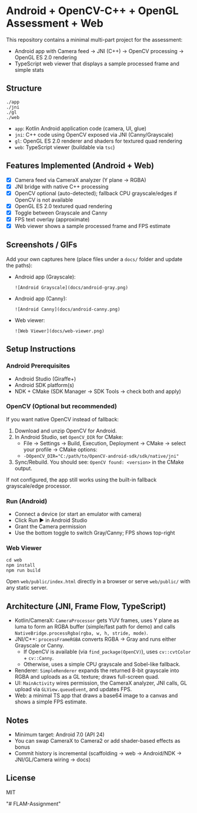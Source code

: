 # Android + OpenCV-C++ + OpenGL Assessment + Web

This repository contains a minimal multi-part project for the assessment:

- Android app with Camera feed → JNI (C++) → OpenCV processing → OpenGL ES 2.0 rendering
- TypeScript web viewer that displays a sample processed frame and simple stats

## Structure

```
./app   
./jni   
./gl    
./web   
```

- `app`: Kotlin Android application code (camera, UI, glue)
- `jni`: C++ code using OpenCV exposed via JNI (Canny/Grayscale)
- `gl`: OpenGL ES 2.0 renderer and shaders for textured quad rendering
- `web`: TypeScript viewer (buildable via `tsc`)

## Features Implemented (Android + Web)

- [x] Camera feed via CameraX analyzer (Y plane → RGBA)
- [x] JNI bridge with native C++ processing
- [x] OpenCV optional (auto-detected); fallback CPU grayscale/edges if OpenCV is not available
- [x] OpenGL ES 2.0 textured quad rendering
- [x] Toggle between Grayscale and Canny
- [x] FPS text overlay (approximate)
- [x] Web viewer shows a sample processed frame and FPS estimate

## Screenshots / GIFs

Add your own captures here (place files under a `docs/` folder and update the paths):

- Android app (Grayscale):
  
  `![Android Grayscale](docs/android-gray.png)`

- Android app (Canny):
  
  `![Android Canny](docs/android-canny.png)`

- Web viewer:
  
  `![Web Viewer](docs/web-viewer.png)`

## Setup Instructions

### Android Prerequisites

- Android Studio (Giraffe+)
- Android SDK platform(s)
- NDK + CMake (SDK Manager → SDK Tools → check both and apply)

### OpenCV (Optional but recommended)

If you want native OpenCV instead of fallback:

1) Download and unzip OpenCV for Android.
2) In Android Studio, set `OpenCV_DIR` for CMake:
   - File → Settings → Build, Execution, Deployment → CMake → select your profile → CMake options:
   - `-DOpenCV_DIR="C:/path/to/OpenCV-android-sdk/sdk/native/jni"`
3) Sync/Rebuild. You should see: `OpenCV found: <version>` in the CMake output.

If not configured, the app still works using the built-in fallback grayscale/edge processor.

### Run (Android)

- Connect a device (or start an emulator with camera)
- Click Run ▶ in Android Studio
- Grant the Camera permission
- Use the bottom toggle to switch Gray/Canny; FPS shows top-right

### Web Viewer

```
cd web
npm install
npm run build
```
Open `web/public/index.html` directly in a browser or serve `web/public/` with any static server.

## Architecture (JNI, Frame Flow, TypeScript)

- Kotlin/CameraX: `CameraProcessor` gets YUV frames, uses Y plane as luma to form an RGBA buffer (simple/fast path for demo) and calls `NativeBridge.processRgba(rgba, w, h, stride, mode)`.
- JNI/C++: `processFrameRGBA` converts RGBA → Gray and runs either Grayscale or Canny.
  - If OpenCV is available (via `find_package(OpenCV)`), uses `cv::cvtColor` + `cv::Canny`.
  - Otherwise, uses a simple CPU grayscale and Sobel-like fallback.
- Renderer: `SimpleRenderer` expands the returned 8-bit grayscale into RGBA and uploads as a GL texture; draws full-screen quad.
- UI: `MainActivity` wires permission, the CameraX analyzer, JNI calls, GL upload via `GLView.queueEvent`, and updates FPS.
- Web: a minimal TS app that draws a base64 image to a canvas and shows a simple FPS estimate.

## Notes

- Minimum target: Android 7.0 (API 24)
- You can swap CameraX to Camera2 or add shader-based effects as bonus
- Commit history is incremental (scaffolding → web → Android/NDK → JNI/GL/Camera wiring → docs)

## License

MIT


"# FLAM-Assignment" 
